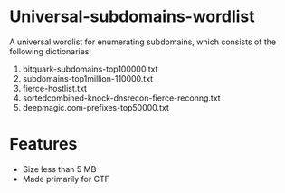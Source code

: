 # Universal-subdomains-wordlist
A universal wordlist for enumerating subdomains, which consists of the following dictionaries:

1. bitquark-subdomains-top100000.txt
2. subdomains-top1million-110000.txt
3. fierce-hostlist.txt
4. sortedcombined-knock-dnsrecon-fierce-reconng.txt
5. deepmagic.com-prefixes-top50000.txt

# Features

- Size less than 5 MB
- Made primarily for CTF
